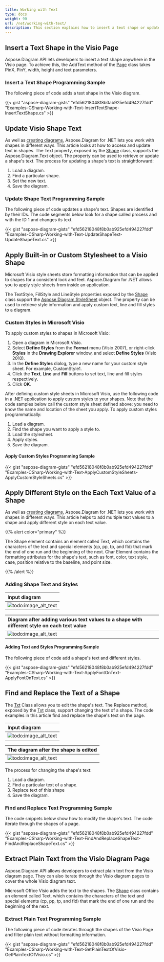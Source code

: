 ```yaml
---
title: Working with Text
type: docs
weight: 90
url: /net/working-with-text/
description: This section explains how to insert a text shape or update shape's text with Aspose.Diagram.
---
```


## **Insert a Text Shape in the Visio Page**
Aspose.Diagram API lets developers to insert a text shape anywhere in the Visio page. To achieve this, the AddText method of the [Page](http://www.aspose.com/api/net/diagram/aspose.diagram/page) class takes PinX, PinY, width, height and text parameters.
### **Insert a Text Shape Programming Sample**
The following piece of code adds a text shape in the Visio diagram.

{{< gist "aspose-diagram-gists" "efd56218048f8b0ab925efd494227fdd" "Examples-CSharp-Working-with-Text-InsertTextShape-InsertTextShape.cs" >}}
## **Update Visio Shape Text**
As well as [creating diagrams](/diagram/net/load-or-create-a-visio-drawing/), Aspose.Diagram for .NET lets you work with shapes in different ways. This article looks at how to access and update text in shapes. The Text property, exposed by the [Shape](http://www.aspose.com/api/net/diagram/aspose.diagram/shape) class, supports the Aspose.Diagram.Text object. The property can be used to retrieve or update a shape's text. The process for updating a shape's text is straightforward:

1. Load a diagram.
1. Find a particular shape.
1. Set the new text.
1. Save the diagram.
### **Update Shape Text Programming Sample**
The following piece of code updates a shape's text. Shapes are identified by their IDs. The code segments below look for a shape called process and with the ID 1 and changes its text.

{{< gist "aspose-diagram-gists" "efd56218048f8b0ab925efd494227fdd" "Examples-CSharp-Working-with-Text-UpdateShapeText-UpdateShapeText.cs" >}}
## **Apply Built-in or Custom Stylesheet to a Visio Shape**
Microsoft Visio style sheets store formatting information that can be applied to shapes for a consistent look and feel. Aspose.Diagram for .NET allows you to apply style sheets from inside an application.

The TextStyle, FillStyle and LineStyle properties exposed by the [Shape](http://www.aspose.com/api/net/diagram/aspose.diagram/shape) class support the [Aspose.Diagram.StyleSheet](http://www.aspose.com/api/net/diagram/aspose.diagram/stylesheet) object. The property can be used to retrieve style information and apply custom text, line and fill styles to a diagram.
### **Custom Styles in Microsoft Visio**
To apply custom styles to shapes in Microsoft Visio:

1. Open a diagram in Microsoft Visio.
1. Select **Define Styles** from the **Format** menu (Visio 2007), or right-click **Styles** in the **Drawing Explorer** window, and select **Define Styles** (Visio 2010).
1. In the **Define Styles** dialog, type a new name for your custom style sheet. For example, CustomStyle1.
1. Click the **Text**, **Line** and **Fill** buttons to set text, line and fill styles respectively.
1. Click **OK**.

After defining custom style sheets in Microsoft Visio, use the following code in a .NET application to apply custom styles to your shapes. Note that the code samples below call the custom style sheet defined above: you need to know the name and location of the sheet you apply. To apply custom styles programmatically:

1. Load a diagram.
1. Find the shape you want to apply a style to.
1. Load the stylesheet.
1. Apply styles.
1. Save the diagram.
#### **Apply Custom Styles Programming Sample**
{{< gist "aspose-diagram-gists" "efd56218048f8b0ab925efd494227fdd" "Examples-CSharp-Working-with-Text-ApplyCustomStyleSheets-ApplyCustomStyleSheets.cs" >}}
## **Apply Different Style on the Each Text Value of a Shape**
As well as [creating diagrams](/diagram/net/load-or-create-a-visio-drawing/), Aspose.Diagram for .NET lets you work with shapes in different ways. This article helps to add multiple text values to a shape and apply different style on each text value.

{{% alert color="primary" %}} 

The Shape element contains an element called Text, which contains the characters of the text and special elements (cp, pp, tp, and fld) that mark the end of one run and the beginning of the next. Char Element contains the formatting attributes for the shape's text, such as font, color, text style, case, position relative to the baseline, and point size.

{{% /alert %}} 
### **Adding Shape Text and Styles**

|**Input diagram**|
| :- |
|![todo:image_alt_text](working-with-text_1.png)|


|**Diagram after adding various text values to a shape with different style on each text value**|
| :- |
|![todo:image_alt_text](working-with-text_2.png)|
#### **Adding Text and Styles Programming Sample**
The following piece of code add a shape's text and different styles.

{{< gist "aspose-diagram-gists" "efd56218048f8b0ab925efd494227fdd" "Examples-CSharp-Working-with-Text-ApplyFontOnText-ApplyFontOnText.cs" >}}
## **Find and Replace the Text of a Shape**
The [Txt](http://www.aspose.com/api/net/diagram/aspose.diagram/txt) Class allows you to edit the shape's text. The Replace method, exposed by the [Txt](http://www.aspose.com/api/net/diagram/aspose.diagram/txt) class, support changing the text of a shape.
The code examples in this article find and replace the shape's text on the page.

|**Input diagram**|
| :- |
|![todo:image_alt_text](working-with-text_3.png)|


|**The diagram after the shape is edited**|
| :- |
|![todo:image_alt_text](working-with-text_4.png)|
The process for changing the shape's text:

1. Load a diagram.
1. Find a particular text of a shape.
1. Replace text of this shape
1. Save the diagram.
### **Find and Replace Text Programming Sample**
The code snippets below show how to modify the shape's text. The code iterate through the shapes of a page.

{{< gist "aspose-diagram-gists" "efd56218048f8b0ab925efd494227fdd" "Examples-CSharp-Working-with-Text-FindAndReplaceShapeText-FindAndReplaceShapeText.cs" >}}
## **Extract Plain Text from the Visio Diagram Page**
Aspose.Diagram API allows developers to extract plain text from the Visio diagram page. They can also iterate through the Visio diagram pages to cover the whole Visio diagram text.

Microsoft Office Visio adds the text to the shapes. The [Shape](http://www.aspose.com/api/net/diagram/aspose.diagram/shape) class contains an element called Text, which contains the characters of the text and special elements (cp, pp, tp, and fld) that mark the end of one run and the beginning of the next.
### **Extract Plain Text Programming Sample**
The following piece of code iterates through the shapes of the Visio Page and filter plain text without formatting information.

{{< gist "aspose-diagram-gists" "efd56218048f8b0ab925efd494227fdd" "Examples-CSharp-Working-with-Text-GetPlainTextOfVisio-GetPlainTextOfVisio.cs" >}}
